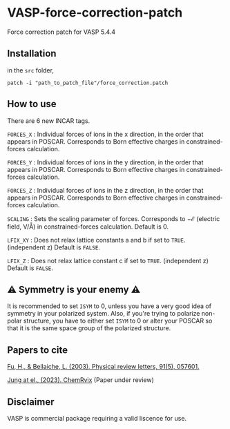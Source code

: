 # VASP-force-correction-patch
Force correction patch for VASP 5.4.4

## Installation
 in the `src` folder,
```
patch -i "path_to_patch_file"/force_correction.patch
```



## How to use

There are 6 new INCAR tags.

`FORCES_X`
: Individual forces of ions in the x direction, in the order that appears in POSCAR. Corresponds to Born effective charges in constrained-forces calculation.

`FORCES_Y`
: Individual forces of ions in the y direction, in the order that appears in POSCAR. Corresponds to Born effective charges in constrained-forces calculation.

`FORCES_Z`
: Individual forces of ions in the z direction, in the order that appears in POSCAR. Corresponds to Born effective charges in constrained-forces calculation.

`SCALING`
: Sets the scaling parameter of forces. Corresponds to $-\mathcal{E}$ (electric field, V/&#8491;) in constrained-forces calculation. Default is 0.

`LFIX_XY`
: Does not relax lattice constants a and b if set to `TRUE`. (independent z) Default is `FALSE`.

`LFIX_Z`
: Does not relax lattice constant c if set to `TRUE`. (independent z) Default is `FALSE`.

## :warning: **Symmetry is your enemy** :warning:

It is recommended to set `ISYM` to 0, unless you have a very good idea of symmetry in your polarized system. Also, if you're trying to polarize non-polar structure, you have to either set `ISYM` to 0 or alter your POSCAR so that it is the same space group of the polarized structure.

## Papers to cite

[Fu, H., & Bellaiche, L. (2003). Physical review letters, 91(5), 057601.](https://journals.aps.org/prl/abstract/10.1103/PhysRevLett.91.057601)

[Jung at el., (2023). ChemRvix](https://chemrxiv.org/engage/chemrxiv/article-details/63fd7308897b18336f3a59aa) (Paper under review)

## Disclaimer
VASP is commercial package requiring a valid liscence for use.
